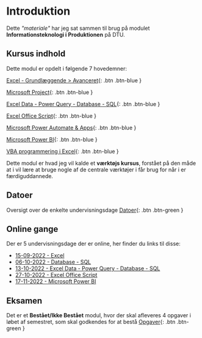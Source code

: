 # Introduktion

Dette *"materiale"* har jeg sat sammen til brug på modulet **Informationsteknologi i Produktionen** på DTU.

## Kursus indhold
Dette modul er opdelt i følgende 7 hovedemner:

[Excel - Grundlæggende > Avanceret](./excel/README.md){: .btn .btn-blue }

[Microsoft Project](./microsoftproject/README.md){: .btn .btn-blue }

[Excel Data - Power Query - Database - SQL](./databaser/README.md){: .btn .btn-blue }

[Excel Office Script](./officescripts/README.md){: .btn .btn-blue }

[Microsoft Power Automate & Apps](./power/README.md){: .btn .btn-blue } 

[Microsoft Power BI](./powerbi/README.md){: .btn .btn-blue }

[VBA programmering i Excel](./vba/README.md){: .btn .btn-blue }


Dette modul er hvad jeg vil kalde et **værktøjs kursus**, forstået på den måde at i vil lære at bruge nogle af de centrale værktøjer i får brug for når i er færdiguddannede.

## Datoer
Oversigt over de enkelte undervisningsdage
<span class="fs-1">
[Datoer](./datoer/README.md){: .btn .btn-green }
</span>

## Online gange
Der er 5 undervisningsdage der er online, her finder du links til disse:

- [15-09-2022 - Excel](./excel/online15092022.md)
- [06-10-2022 - Database - SQL](./databaser/online-06102022.md)
- [13-10-2022 - Excel Data - Power Query - Database - SQL](./online/13102022.md)
- [27-10-2022 - Excel Office Script](./online/27102022.md)
- [17-11-2022 - Microsoft Power BI](./online/17112022.md)

## Eksamen
Det er et **Bestået/Ikke Bestået** modul, hvor der skal afleveres 4 opgaver i løbet af semestret, som skal godkendes for at bestå
<span class="fs-1">
[Opgaver](./opgaver/README.md){: .btn .btn-green } 
</span>
